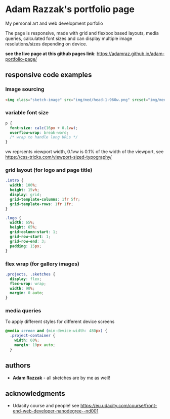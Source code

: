 # Adam Razzak's portfolio page
My personal art and web development porfolio

The page is responsive, made with grid and flexbox based layouts, media queries, calculated font sizes and can display multiple image resolutions/sizes depending on device.

**see the live page at this github pages link**: https://adamraz.github.io/adam-portfolio-page/

## responsive code examples

### Image sourcing
```html
<img class="sketch-image" src="img/med/head-1-960w.png" srcset="img/med/head-1-960w.png 960w, img/small/head-1-480w.png 480w" sizes="(max-width: 720px) 80vw, (max-width: 1280px) 50vw, 30vw" alt="sketch of a female head">
```

### variable font size
```css
p {
  font-size: calc(16px + 0.1vw);
  overflow-wrap: break-word;
  /* wrap to handle long URLs */
}
```
vw reprsents viewport width, 0.1vw is 0.1% of the width of the viewport, see https://css-tricks.com/viewport-sized-typography/

### grid layout (for logo and page title)
```css
.intro {
  width: 100%;
  height: 15vh;
  display: grid;
  grid-template-columns: 1fr 5fr;
  grid-template-rows: 1fr 1fr;
}

.logo {
  width: 65%;
  height: 65%;
  grid-column-start: 1;
  grid-row-start: 1;
  grid-row-end: 3;
  padding: 15px;
}
```

### flex wrap (for gallery images)
```css
.projects, .sketches {
  display: flex;
  flex-wrap: wrap;
  width: 90%;
  margin: 0 auto;
}
```

### media queries
To apply different styles for different device screens
```css
@media screen and (min-device-width: 480px) {
  .project-container {
    width: 60%;
    margin: 10px auto;
  }
```

## authors

* **Adam Razzak** - all sketches are by me as well!

## acknowledgments

* Udacity course and people! see https://eu.udacity.com/course/front-end-web-developer-nanodegree--nd001
